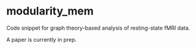 # modularity_mem

Code snippet for graph theory-based analysis of resting-state fMRI data.

A paper is currently in prep.
